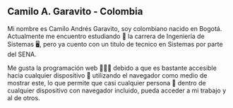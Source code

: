 ## Camilo A. Garavito - Colombia
Mi nombre es Camilo Andrés Garavito, soy colombiano nacido en Bogotá.
Actualmente me encuentro estudiando 📒 la carrera de Ingeniería de Sistemas 🖥️, pero ya cuento con un titulo de tecnico en Sistemas por parte del SENA.

Me gusta la programación web 👨🏽‍💻 debido a que es bastante accesible hacia cualquier dispositivo 📱 utilizando el navegador como medio de mostrar este, lo que permite que casi cualquier persona 🙍 dentro de cualquier dispositivo con navegador incluido, pueda acceder a mi trabajo y al de otros.
